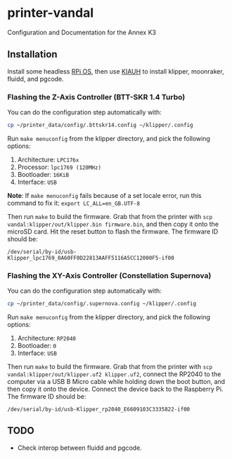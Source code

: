 # printer-vandal
Configuration and Documentation for the Annex K3

## Installation

Install some headless [RPi OS](https://www.raspberrypi.com/software/), then use [KIAUH](https://github.com/dw-0/kiauh) to install klipper, moonraker, fluidd, and pgcode.


### Flashing the Z-Axis Controller (BTT-SKR 1.4 Turbo)

You can do the configuration step automatically with:

```sh
cp ~/printer_data/config/.bttskr14.config ~/klipper/.config
```

Run `make menuconfig` from the klipper directory, and pick the following options:

1. Architecture: `LPC176x`
2. Processor: `lpc1769 (120MHz)`
3. Bootloader: `16KiB`
4. Interface: `USB`

**Note**: If `make menuconfig` fails because of a set locale error, run this command to fix it: 
`export LC_ALL=en_GB.UTF-8`

Then run `make` to build the firmware. Grab that from the printer with `scp vandal:klipper/out/klipper.bin firmware.bin`, and then copy it onto the microSD card. Hit the reset button to flash the firmware. The firmware ID should be:

```
/dev/serial/by-id/usb-Klipper_lpc1769_0A60FF0D22813AAFF5116A5CC12000F5-if00
```


### Flashing the XY-Axis Controller (Constellation Supernova)

You can do the configuration step automatically with:

```sh
cp ~/printer_data/config/.supernova.config ~/klipper/.config
```

Run `make menuconfig` from the klipper directory, and pick the following options:

1. Architecture: `RP2040`
2. Bootloader: `0`
3. Interface: `USB`

Then run `make` to build the firmware. Grab that from the printer with `scp vandal:klipper/out/klipper.uf2 klipper.uf2`, connect the RP2040 to the computer via a USB B Micro cable while holding down the boot button, and then copy it onto the device. Connect the device back to the Raspberry Pi. The firmware ID should be:

```
/dev/serial/by-id/usb-Klipper_rp2040_E6609103C3335822-if00
```

## TODO

- Check interop between fluidd and pgcode.

